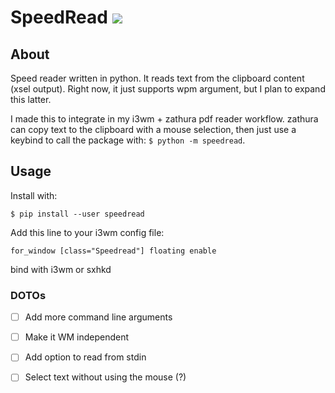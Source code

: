 # SpeedRead ![](demo.gif)

## About

Speed reader written in python. It reads text from the clipboard content (xsel output). Right now, it just supports wpm argument, but I plan to expand this latter.

I made this to integrate in my i3wm + zathura pdf reader workflow. zathura can copy text to the clipboard with a mouse selection, then just use a keybind to call the package with: `$ python -m speedread`.

## Usage

Install with:

`$ pip install --user speedread`

Add this line to your i3wm config file:

`for_window [class="Speedread"] floating enable`

bind with i3wm or sxhkd

### DOTOs

- [ ] Add more command line arguments
- [ ] Make it WM independent
- [ ] Add option to read from stdin
- [ ] Select text without using the mouse (?)


